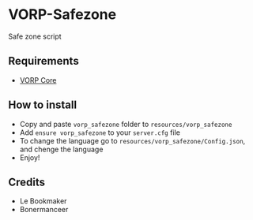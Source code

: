 # VORP-Safezone
Safe zone script 

## Requirements
- [VORP Core](https://github.com/VORPCORE/VORP-Core/releases)

## How to install
* Copy and paste ```vorp_safezone``` folder to ```resources/vorp_safezone```
* Add ```ensure vorp_safezone``` to your ```server.cfg``` file
* To change the language go to ```resources/vorp_safezone/Config.json```, and chenge the language 
* Enjoy!

## Credits
* Le Bookmaker 
* Bonermanceer


